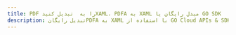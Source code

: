 ---title: PDF را به  تبدیل کنیدXAML، PDFA به XAML مبدل رایگان یا GO SDKdescription: تبدیل رایگانPDFA به XAML با استفاده از GO Cloud APIs & SDK همچنین اسناد PDF را در Cloud ایجاد، ویرایش و رندر کنید.---